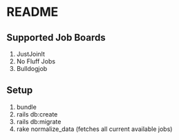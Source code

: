 # README

## Supported Job Boards
1. JustJoinIt
2. No Fluff Jobs
3. Bulldogjob

## Setup

1. bundle
2. rails db:create
3. rails db:migrate
4. rake normalize_data (fetches all current available jobs)

